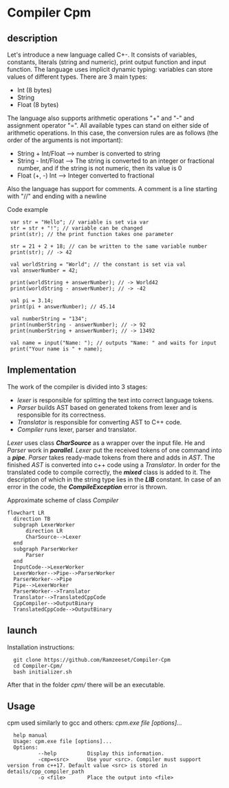 # Compiler Cpm

  description
  -----------

Let's introduce a new language called C+-. It consists of variables, constants, literals (string and numeric), print output function and input function. 
The language uses implicit dynamic typing: variables can store values of different types. There are 3 main types:
  * Int (8 bytes)
  * String
  * Float (8 bytes)

The language also supports arithmetic operations "+" and "-" and assignment operator "=". All available types can stand on either side of arithmetic operations. In this case, the conversion rules are as follows (the order of the arguments is not important):
  * String + Int/Float --> number is converted to string
  * String - Int/Float --> The string is converted to an integer or fractional number, and if the string is not numeric, then its value is 0 
  * Float (+, -) Int   --> Integer converted to fractional

Also the language has support for comments. A comment is a line starting with "//" and ending with a newline
 
Code example
```
 var str = "Hello"; // variable is set via var
 str = str + "!"; // variable can be changed
 print(str); // the print function takes one parameter
```
```
 str = 21 + 2 + 18; // can be written to the same variable number 
 print(str); // -> 42
``` 
```
 val worldString = "World"; // the constant is set via val 
 val answerNumber = 42;
``` 
```
 print(worldString + answerNumber); // -> World42
 print(worldString - answerNumber); // -> -42
 
 val pi = 3.14;
 print(pi + answerNumber); // 45.14
``` 
```
 val numberString = "134";
 print(numberString - answerNumber); // -> 92
 print(numberString + answerNumber); // -> 13492
```
```
 val name = input("Name: "); // outputs "Name: " and waits for input
 print("Your name is " + name);
``` 
  Implementation
  --------------
The work of the compiler is divided into 3 stages:
  * *lexer* is responsible for splitting the text into correct language tokens. 
  * *Parser* builds AST based on generated tokens from lexer and is responsible for its correctness.
  * *Translator* is responsible for converting AST to C++ code.
  * *Compiler* runs lexer, parser and translator.
  
*Lexer* uses class ***CharSource*** as a wrapper over the input file. He and *Parser* work in ***parallel***. *Lexer* put the received tokens of one command into a ***pipe***. *Parser* takes ready-made tokens from there and adds in *AST*. The finished *AST* is converted into c++ code using a *Translator*. In order for the translated code to compile correctly, the ***mixed*** class is added to it. The description of which in the string type lies in the ***LIB*** constant. In case of an error in the code, the ***CompileException*** error is thrown.
  
Approximate scheme of class *Compiler*
  ```mermaid
flowchart LR
    direction TB
    subgraph LexerWorker
        direction LR
        CharSource-->Lexer
    end
    subgraph ParserWorker
        Parser
    end
    InputCode-->LexerWorker
    LexerWorker-->Pipe-->ParserWorker
    ParserWorker-->Pipe
    Pipe-->LexerWorker
    ParserWorker-->Translator
    Translator-->TranslatedCppCode
    CppCompiler-->OutputBinary
    TranslatedCppCode-->OutputBinary
```
  
  launch
  ------
Installation instructions:
```
  git clone https://github.com/Ramzeeset/Compiler-Cpm
  cd Compiler-Cpm/
  bash initializer.sh
```
After that in the folder *cpm/* there will be an executable.
  
  Usage
  -----
cpm used similarly to gcc and others: *cpm.exe file [options]...*
```
  help manual
  Usage: cpm.exe file [options]...
  Options:
          --help          Display this information.
          -cmp=<src>      Use your <src>. Compiler must support version from c++17. Default value <src> is stored in details/cpp_compiler_path
          -o <file>       Place the output into <file>
``` 
 
